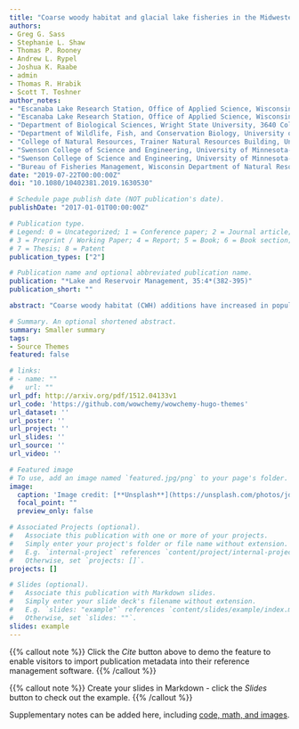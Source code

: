 ```yaml
---
title: "Coarse woody habitat and glacial lake fisheries in the Midwestern United States: knowns, unknowns, and an experiment to advance our knowledge"
authors:
- Greg G. Sass
- Stephanie L. Shaw
- Thomas P. Rooney 
- Andrew L. Rypel 
- Joshua K. Raabe 
- admin
- Thomas R. Hrabik 
- Scott T. Toshner 
author_notes:
- "Escanaba Lake Research Station, Office of Applied Science, Wisconsin Department of Natural Resources, 3110 Trout Lake Station Drive, Boulder Junction, Wisconsin, 54512"
- "Escanaba Lake Research Station, Office of Applied Science, Wisconsin Department of Natural Resources, 3110 Trout Lake Station Drive, Boulder Junction, Wisconsin, 54512"
- "Department of Biological Sciences, Wright State University, 3640 Colonel Glenn Highway, Dayton, Ohio, 45435"
- "Department of Wildlife, Fish, and Conservation Biology, University of California Davis, One Shields Avenue, Davis, California, 95616"
- "College of Natural Resources, Trainer Natural Resources Building, University of Wisconsin-Stevens Point, 800 Reserve Street, Stevens Point, Wisconsin, 54481"
- "Swenson College of Science and Engineering, University of Minnesota-Duluth, 1035 Kirby Drive, Swenson Science Building, Duluth, Minnesota, 55812"
- "Swenson College of Science and Engineering, University of Minnesota-Duluth, 1035 Kirby Drive, Swenson Science Building, Duluth, Minnesota, 55812"
- "Bureau of Fisheries Management, Wisconsin Department of Natural Resources, Brule, WI"
date: "2019-07-22T00:00:00Z"
doi: "10.1080/10402381.2019.1630530"

# Schedule page publish date (NOT publication's date).
publishDate: "2017-01-01T00:00:00Z"

# Publication type.
# Legend: 0 = Uncategorized; 1 = Conference paper; 2 = Journal article;
# 3 = Preprint / Working Paper; 4 = Report; 5 = Book; 6 = Book section;
# 7 = Thesis; 8 = Patent
publication_types: ["2"]

# Publication name and optional abbreviated publication name.
publication: "*Lake and Reservoir Management, 35:4*(382-395)"
publication_short: ""

abstract: "Coarse woody habitat (CWH) additions have increased in popularity in glacial lakes (i.e. kettle lakes) of the Midwestern United States. However, most enhancements have not been treated as deliberate experiments to test for fish and aquatic ecosystem responses. Whole-lake CWH removal studies have shown reductions in fish growth rates, declines in forage fish abundance, and behavioral changes. Whole-lake CWH addition studies have shown improved reproductive output of certain fishes, increased availability and diversity of prey available to fishes, and influenced behavior and habitat use. Key uncertainties identified in previous CWH addition studies include: (1) Does CWH increase fish production? (2) Does CWH influence certain fish species differently? (3) Does CWH influence fish populations in larger lakes than previously studied? (4) Does CWH influence fish populations over longer periods of time? In 2015, we began a whole-lake CWH addition experiment on a northern Wisconsin lake aimed to address these uncertainties. Sanford Lake maintains a low productivity fish community and supports fishes not generally studied before in the context of CWH. Fish population dynamic/behavior and aquatic ecosystem response variables will be monitored, and tree drop CWH additions are slated for 3 phases over 20 yr. We introduce the Sanford Lake experiment and provide recommendations for expectations and the implementation of CWH additions in inland glacial lakes. Given the reliance of north-temperate inland glacial lake fisheries on allocthonous sources of energy and negative influences of lakeshore residential development on CWH, we hypothesize that CWH addition may contribute to maintaining or enhancing fish production."

# Summary. An optional shortened abstract.
summary: Smaller summary 
tags:
- Source Themes
featured: false

# links:
# - name: ""
#   url: ""
url_pdf: http://arxiv.org/pdf/1512.04133v1
url_code: 'https://github.com/wowchemy/wowchemy-hugo-themes'
url_dataset: ''
url_poster: ''
url_project: ''
url_slides: ''
url_source: ''
url_video: ''

# Featured image
# To use, add an image named `featured.jpg/png` to your page's folder. 
image:
  caption: 'Image credit: [**Unsplash**](https://unsplash.com/photos/jdD8gXaTZsc)'
  focal_point: ""
  preview_only: false

# Associated Projects (optional).
#   Associate this publication with one or more of your projects.
#   Simply enter your project's folder or file name without extension.
#   E.g. `internal-project` references `content/project/internal-project/index.md`.
#   Otherwise, set `projects: []`.
projects: []

# Slides (optional).
#   Associate this publication with Markdown slides.
#   Simply enter your slide deck's filename without extension.
#   E.g. `slides: "example"` references `content/slides/example/index.md`.
#   Otherwise, set `slides: ""`.
slides: example
---
```


{{% callout note %}}
Click the *Cite* button above to demo the feature to enable visitors to import publication metadata into their reference management software.
{{% /callout %}}

{{% callout note %}}
Create your slides in Markdown - click the *Slides* button to check out the example.
{{% /callout %}}

Supplementary notes can be added here, including [code, math, and images](https://wowchemy.com/docs/writing-markdown-latex/).
